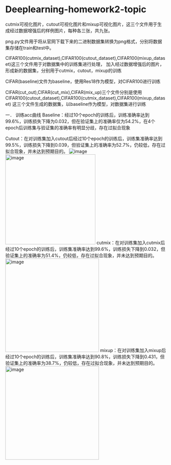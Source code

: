 # Deeplearning-homework2-topic
cutmix可视化图片，cutout可视化图片和mixup可视化图片，这三个文件用于生成经过数据增强后的样例图片，每种各三张，共九张。

png.py文件用于将从官网下载下来的二进制数据集转换为png格式，分别将数据集存储在train和test中。

CIFAR100(cutmix_dataset),CIFAR100(cutout_dataset),CIFAR100(mixup_dataset)这三个文件用于对数据集中的训练集进行处理，
加入经过数据增强后的图片，形成新的数据集，分别用于cutmix，cutout，mixup的训练

CIFAR(baseline)文件为baseline，使用Res18作为模型，对CIFAR100进行训练

CIFAR(cut_out),CIFAR(cut_mix),CIFAR(mix_up)三个文件分别是使用CIFAR100(cutout_dataset),CIFAR100(cutmix_dataset),CIFAR100(mixup_dataset)
这三个文件生成的数据集，以baseline作为模型，对数据集进行训练

一．	训练acc曲线
Baseline：经过10个epoch的训练后，训练准确率达到99.6%，训练损失下降为0.032，但在验证集上的准确率仅为54.2%，在4个epoch后训练集与验证集的准确率有明显分歧，存在过拟合现象
 
Cutout：在对训练集加入cutout后经过10个epoch的训练后，训练集准确率达到99.5%，训练损失下降到0.039，但验证集上的准确率为52.7%，仍较低，存在过拟合现象，并未达到预期目的。
![image](https://github.com/Timlllll/Deeplearning-homework2-topic1/assets/123872391/0450bdcb-0f54-4c6f-9e8f-75fb53f3bedd)
<img width="282" alt="image" src="https://github.com/Timlllll/Deeplearning-homework2-topic1/assets/123872391/3ce38312-0fc6-4d91-ba98-baaddae6a811">
cutmix：在对训练集加入cutmix后经过10个epoch的训练后，训练集准确率达到99.6%，训练损失下降到0.032，但验证集上的准确率为51.4%，仍较低，存在过拟合现象，并未达到预期目的。
<img width="293" alt="image" src="https://github.com/Timlllll/Deeplearning-homework2-topic1/assets/123872391/657da420-c73b-480a-af9b-1de2c083a3c3">
mixup：在对训练集加入mixup后经过10个epoch的训练后，训练集准确率达到90.8%，训练损失下降到0.431，但验证集上的准确率为38.7%，仍较低，存在过拟合现象，并未达到预期目的。
<img width="293" alt="image" src="https://github.com/Timlllll/Deeplearning-homework2-topic1/assets/123872391/f189edc7-b238-4e5f-9b95-9a2031d141b8">

